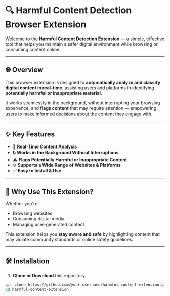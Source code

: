# 🔍 Harmful Content Detection Browser Extension

Welcome to the **Harmful Content Detection Extension** — a simple, effective tool that helps you maintain a safer digital environment while browsing or consuming content online.

---

## 🌐 Overview

This browser extension is designed to **automatically analyze and classify digital content in real-time**, assisting users and platforms in identifying **potentially harmful or inappropriate material**.

It works seamlessly in the background, without interrupting your browsing experience, and **flags content** that may require attention — empowering users to make informed decisions about the content they engage with.

---

## ✨ Key Features

- 🚀 **Real-Time Content Analysis**
- 🔒 **Works in the Background Without Interruptions**
- ⚠️ **Flags Potentially Harmful or Inappropriate Content**
- 🌐 **Supports a Wide Range of Websites & Platforms**
- ✅ **Easy to Install & Use**

---

## 🎯 Why Use This Extension?

Whether you're:
- Browsing websites  
- Consuming digital media  
- Managing user-generated content  

This extension helps you **stay aware and safe** by highlighting content that may violate community standards or online safety guidelines.

---

## 🛠️ Installation

1. **Clone or Download** this repository.

```bash
git clone https://github.com/your-username/harmful-content-extension.git
cd harmful-content-extension
